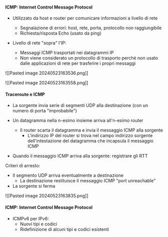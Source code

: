 #### ICMP: Internet Control Message Protocol
- Utilizzato da host e router per comunicare informazioni a livello di rete
	- Segnalazione di errori: host, rete, porta, protocollo non raggiungibile
	- Richiesta/risposta Echo (usato da ping)

- Livello di rete "sopra" l'IP:
	- Messaggi ICMP trasportati nei datagrammi IP
	- Non viene considerato un protocollo di trasporto perchè non usato dalle applicazioni di rete per trasferire i propri messaggi

![[Pasted image 20240523163536.png]]

![[Pasted image 20240523163558.png]]


#### Traceroute e ICMP
- La sorgente invia serie di segmenti UDP alla destinazione (con un numero di porta "improbabile")
- Un datagramma nella n-esimo insieme arriva all'n-esimo router
	- Il router scarta il datagramma e invia il messaggio ICMP alla sorgente 
		- L'indirizzo IP del router si trova nel campo indirizzo sorgente dell'intestazione del datagramma che incapsula il messaggio ICMP

- Quando il messaggio ICMP arriva alla sorgente: registrare gli RTT

Criteri di arresto:
- Il segmento UDP arriva eventualmente a destinazione
	- La destinazione restituisce il messaggio ICMP "port unreachable"
- La sorgente si ferma

![[Pasted image 20240523163835.png]]

#### ICMP: Internet Control Message Protocol
- ICMPv6 per IPv6:
	- Nuovi tipi e codici
	- Ridefinizione di alcuni tipi e codici esistenti

